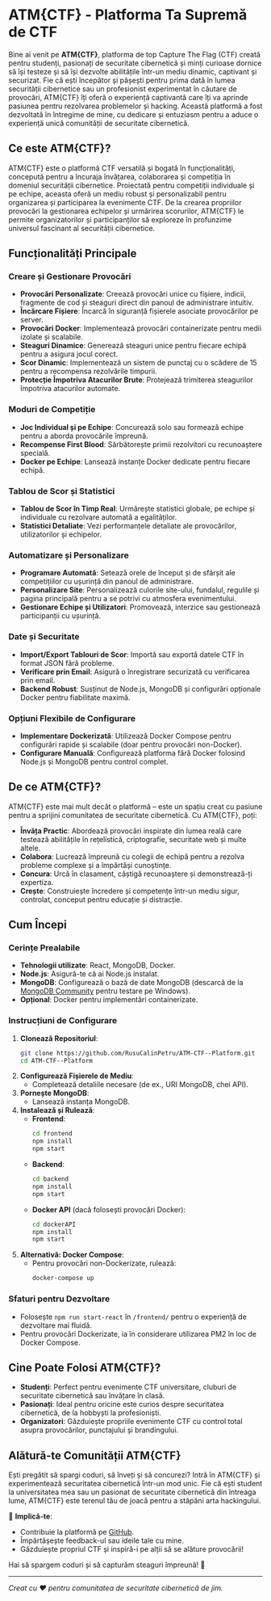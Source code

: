 # ATM{CTF} - Platforma Ta Supremă de CTF

Bine ai venit pe **ATM{CTF}**, platforma de top Capture The Flag (CTF) creată pentru studenți, pasionați de securitate cibernetică și minți curioase dornice să își testeze și să își dezvolte abilitățile într-un mediu dinamic, captivant și securizat. Fie că ești începător și pășești pentru prima dată în lumea securității cibernetice sau un profesionist experimentat în căutare de provocări, ATM{CTF} îți oferă o experiență captivantă care îți va aprinde pasiunea pentru rezolvarea problemelor și hacking. Această platformă a fost dezvoltată în întregime de mine, cu dedicare și entuziasm pentru a aduce o experiență unică comunității de securitate cibernetică.

## Ce este ATM{CTF}?

ATM{CTF} este o platformă CTF versatilă și bogată în funcționalități, concepută pentru a încuraja învățarea, colaborarea și competiția în domeniul securității cibernetice. Proiectată pentru competiții individuale și pe echipe, aceasta oferă un mediu robust și personalizabil pentru organizarea și participarea la evenimente CTF. De la crearea propriilor provocări la gestionarea echipelor și urmărirea scorurilor, ATM{CTF} le permite organizatorilor și participanților să exploreze în profunzime universul fascinant al securității cibernetice.

## Funcționalități Principale

### Creare și Gestionare Provocări
- **Provocări Personalizate**: Creează provocări unice cu fișiere, indicii, fragmente de cod și steaguri direct din panoul de administrare intuitiv.
- **Încărcare Fișiere**: Încarcă în siguranță fișierele asociate provocărilor pe server.
- **Provocări Docker**: Implementează provocări containerizate pentru medii izolate și scalabile.
- **Steaguri Dinamice**: Generează steaguri unice pentru fiecare echipă pentru a asigura jocul corect.
- **Scor Dinamic**: Implementează un sistem de punctaj cu o scădere de 15 pentru a recompensa rezolvările timpurii.
- **Protecție Împotriva Atacurilor Brute**: Protejează trimiterea steagurilor împotriva atacurilor automate.

### Moduri de Competiție
- **Joc Individual și pe Echipe**: Concurează solo sau formează echipe pentru a aborda provocările împreună.
- **Recompense First Blood**: Sărbătorește primii rezolvitori cu recunoaștere specială.
- **Docker pe Echipe**: Lansează instanțe Docker dedicate pentru fiecare echipă.

### Tablou de Scor și Statistici
- **Tablou de Scor în Timp Real**: Urmărește statistici globale, pe echipe și individuale cu rezolvare automată a egalităților.
- **Statistici Detaliate**: Vezi performanțele detaliate ale provocărilor, utilizatorilor și echipelor.

### Automatizare și Personalizare
- **Programare Automată**: Setează orele de început și de sfârșit ale competițiilor cu ușurință din panoul de administrare.
- **Personalizare Site**: Personalizează culorile site-ului, fundalul, regulile și pagina principală pentru a se potrivi cu atmosfera evenimentului.
- **Gestionare Echipe și Utilizatori**: Promovează, interzice sau gestionează participanții cu ușurință.

### Date și Securitate
- **Import/Export Tablouri de Scor**: Importă sau exportă datele CTF în format JSON fără probleme.
- **Verificare prin Email**: Asigură o înregistrare securizată cu verificarea prin email.
- **Backend Robust**: Susținut de Node.js, MongoDB și configurări opționale Docker pentru fiabilitate maximă.

### Opțiuni Flexibile de Configurare
- **Implementare Dockerizată**: Utilizează Docker Compose pentru configurări rapide și scalabile (doar pentru provocări non-Docker).
- **Configurare Manuală**: Configurează platforma fără Docker folosind Node.js și MongoDB pentru control complet.

## De ce ATM{CTF}?

ATM{CTF} este mai mult decât o platformă – este un spațiu creat cu pasiune pentru a sprijini comunitatea de securitate cibernetică. Cu ATM{CTF}, poți:
- **Învăța Practic**: Abordează provocări inspirate din lumea reală care testează abilitățile în rețelistică, criptografie, securitate web și multe altele.
- **Colabora**: Lucrează împreună cu colegii de echipă pentru a rezolva probleme complexe și a împărtăși cunoștințe.
- **Concura**: Urcă în clasament, câștigă recunoaștere și demonstrează-ți expertiza.
- **Crește**: Construiește încredere și competențe într-un mediu sigur, controlat, conceput pentru educație și distracție.

## Cum Începi

### Cerințe Prealabile
- **Tehnologii utilizate**: React, MongoDB, Docker.
- **Node.js**: Asigură-te că ai Node.js instalat.
- **MongoDB**: Configurează o bază de date MongoDB (descarcă de la [MongoDB Community](https://www.mongodb.com/try/download/community) pentru testare pe Windows).
- **Opțional**: Docker pentru implementări containerizate.

### Instrucțiuni de Configurare
1. **Clonează Repositoriul**:
   ```bash
   git clone https://github.com/RusuCalinPetru/ATM-CTF--Platform.git
   cd ATM-CTF--Platform
   ```
2. **Configurează Fișierele de Mediu**:
   - Completează detaliile necesare (de ex., URI MongoDB, chei API).
3. **Pornește MongoDB**:
   - Lansează instanța MongoDB.
4. **Instalează și Rulează**:
   - **Frontend**:
     ```bash
     cd frontend
     npm install
     npm start
     ```
   - **Backend**:
     ```bash
     cd backend
     npm install
     npm start
     ```
   - **Docker API** (dacă folosești provocări Docker):
     ```bash
     cd dockerAPI
     npm install
     npm start
     ```
5. **Alternativă: Docker Compose**:
   - Pentru provocări non-Dockerizate, rulează:
     ```bash
     docker-compose up
     ```

### Sfaturi pentru Dezvoltare
- Folosește `npm run start-react` în `/frontend/` pentru o experiență de dezvoltare mai fluidă.
- Pentru provocări Dockerizate, ia în considerare utilizarea PM2 în loc de Docker Compose.

## Cine Poate Folosi ATM{CTF}?

- **Studenți**: Perfect pentru evenimente CTF universitare, cluburi de securitate cibernetică sau învățare în clasă.
- **Pasionați**: Ideal pentru oricine este curios despre securitatea cibernetică, de la hobbyști la profesioniști.
- **Organizatori**: Găzduiește propriile evenimente CTF cu control total asupra provocărilor, punctajului și brandingului.

## Alătură-te Comunității ATM{CTF}

Ești pregătit să spargi coduri, să înveți și să concurezi? Intră în ATM{CTF} și experimentează securitatea cibernetică într-un mod unic. Fie că ești student la universitatea mea sau un pasionat de securitate cibernetică din întreaga lume, ATM{CTF} este terenul tău de joacă pentru a stăpâni arta hackingului.

📢 **Implică-te**:
- Contribuie la platformă pe [GitHub](https://github.com/RusuCalinPetru/ATM-CTF--Platform.git).
- Împărtășește feedback-ul sau ideile tale cu mine.
- Găzduiește propriul CTF și inspiră-i pe alții să se alăture provocării!

Hai să spargem coduri și să capturăm steaguri împreună! 🚩

---

*Creat cu ❤️ pentru comunitatea de securitate cibernetică de jim.*
